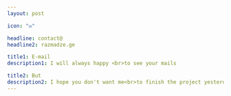 ```yaml
---
layout: post

icon: "✉️"

headline: contact@
headline2: razmadze.ge

title1: E-mail
description1: I will always happy <br>to see your mails

title2: But
description2: I hope you don't want me<br>to finish the project yesterday
---
```

